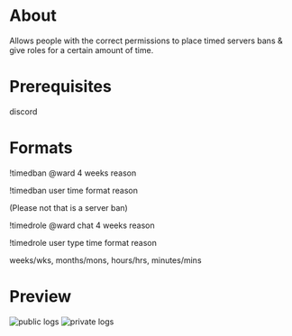 # About
Allows people with the correct permissions to place timed servers bans &amp; give roles for a certain amount of time.

# Prerequisites
discord

# Formats
!timedban @ward 4 weeks reason

!timedban user time format reason

(Please not that is a server ban)

!timedrole @ward chat 4 weeks reason

!timedrole user type time format reason

weeks/wks, months/mons, hours/hrs, minutes/mins

# Preview
![public logs](https://i.gyazo.com/2cc23d4dd91979e5672d3448e6a8b3fb.png)
![private logs](https://i.gyazo.com/6f14c25aa27845caa1ab198fe28128d4.png)
